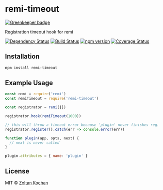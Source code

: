# remi-timeout

[![Greenkeeper badge](https://badges.greenkeeper.io/remijs/remi-timeout.svg)](https://greenkeeper.io/)

Registration timeout hook for remi

[![Dependency Status](https://david-dm.org/remijs/remi-timeout/status.svg?style=flat)](https://david-dm.org/remijs/remi-timeout)
[![Build Status](https://travis-ci.org/remijs/remi-timeout.svg?branch=master)](https://travis-ci.org/remijs/remi-timeout)
[![npm version](https://badge.fury.io/js/remi-timeout.svg)](http://badge.fury.io/js/remi-timeout)
[![Coverage Status](https://coveralls.io/repos/remijs/remi-timeout/badge.svg?branch=master&service=github)](https://coveralls.io/github/remijs/remi-timeout?branch=master)


## Installation

``` sh
npm install remi-timeout
```


## Example Usage

``` js
const remi = require('remi')
const remiTimeout = require('remi-timeout')

const registrator = remi({})

registrator.hook(remiTimeout(1000))

// this will throw a timeout error because 'plugin' never finishes registration
registrator.register().catch(err => console.error(err))

function plugin(app, opts, next) {
  // next is never called
}

plugin.attributes = { name: 'plugin' }
```


## License

MIT © [Zoltan Kochan](https://www.kochan.io)
